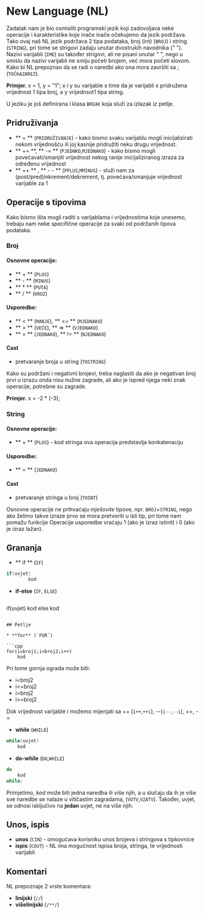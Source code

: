 # New Language (NL)

Zadatak nam je bio osmisliti programski jezik koji zadovoljava neke operacije i karakteristike koje inače inače očekujemo da jezik podržava. Tako ovaj naš NL jezik podržava 2 tipa podataka, broj (int) (`BROJ`) i string (`STRING`), pri tome se strigovi zadaju unutar dvostrukih navodnika (" "). Nazivi varijabli (`IME`) su također strigovi, ali ne pisani unutar " ", nego u smislu da nazivi varijabli ne smiju početi brojem, već mora početi slovom. Kako bi NL prepoznao da se radi o naredbi ako ona mora završiti sa ; (`TOČKAZAREZ`). 
 
**Primjer.** x = 1, y = "1"; 
x i y su varijable s time da je varijabli x pridružena vrijednost 1 tipa broj, a y vrijednsot1 tipa string.

U jeziku je još definirana i klasa `BREAK` koja služi za izlazak iz petlje.

## Pridruživanja

* ** = ** (`PRIDRUŽIVANJE`) - kako bismo svaku varijablu mogli inicijalizirati nekom vrijednošću ili joj kasnije pridružiti neku drugu vrijednost.
* ** += **, ** -= ** (`PJEDNKO`,`MJEDNAKO`) - kako bismo mogli povećavati/smanjiti vrijednost nekog ranije inicijaliziranog izraza za određenu vrijednost
* ** ++ ** , ** - - ** (`PPLUS`,`MMINUS`) - služi nam za (post/pred)inkrement/dekrement, tj. povećava/smanjuje vrijednost varijable za 1

## Operacije s tipovima

Kako bismo išta mogli raditi s varijablama i vrijednostima koje unesemo, trebaju nam neke specifične operacije za svaki od podržanih tipova podataka.

### Broj

#### Osnovne operacije:
* ** + ** (`PLUS`)
* ** - ** (`MINUS`)
* ** * ** (`PUTA`)
* ** / ** (`KROZ`)

#### Usporedbe:
* ** < ** (`MANJE`), ** <= ** (`MJEDNAKO`)
* ** > ** (`VEĆE`), ** => ** (`VJEDNAKO`)
* ** = ** (`JEDNAKO`), ** != ** (`NJEDNAKO`)

#### Cast
* pretvaranje broja u string (`TOSTRING`)

Kako su podržani i negativni brojevi, treba naglasiti da ako je negativan broj prvi u izrazu onda nisu nužne zagrade, ali ako je ispred njega neki znak operacije, potrebne su zagrade.

**Primjer.** x = -2 * (-3);

### String

#### Osnovne operacije:
* ** + ** (`PLUS`) - kod stringa ova operacija predstavlja konkatenaciju

#### Usporedbe:
* ** = ** (`JEDNAKO`)

#### Cast
* pretvaranje stringa u broj (`TOINT`)

Osnovne operacije ne prihvaćaju _mješovite_ tipove, npr. `BROJ`+`STRING`, nego ako želimo takve izraze prvo se mora pretvoriti u isti tip, pri tome nam pomažu funkcije 
Operacije usporedbe vraćaju 1 (ako je izraz istinit) i 0 (ako je izraz lažan).


## Grananja

* ** if ** (`IF`)
```cpp
if(uvjet)
		kod
```
* **if-else** (`IF`, `ELSE`) 
    
   ```cpp
 if(uvjet)
        kod
else
        kod
```

## Petlje
 
* **for** (`FOR`) 

```cpp
for(i=broj1;i<broj2;i++)
	kod
```
Pri tome gornja ograda može biti: 
* i<broj2
* i<=broj2
* i>broj2
* i>=broj2

Dok vrijednost varijable i možemo mijenjati sa ++ (`i++`,`++i`), --(`i--`,`--i`), +=, -=


* **while** (`WHILE`)

```cpp
while(uvjet)
	kod
```

* **do-while** (`DO`,`WHILE`)

```cpp
do
	kod
while;
```
Primjetimo, _kod_ može biti jedna naredba ili više njih, a u slučaju da ih je više sve naredbe se nalaze u vitičastim zagradama, (`VOTV`,`VZATV`). Također, uvjet, se odnosi isključivo na **jedan** uvjet, ne na više njih.

## Unos, ispis

* **unos** (`CIN`) - omogućava korisniku unos brojeva i stringova s tipkovnice
* **ispis** (`COUT`) - NL ima mogućnost ispisa broja, stringa, te vrijednosti varijabli


## Komentari

NL prepoznaje 2 vrste komentara:
* **linijski** (`//`)
* **višelinijski** (`/**/`)

